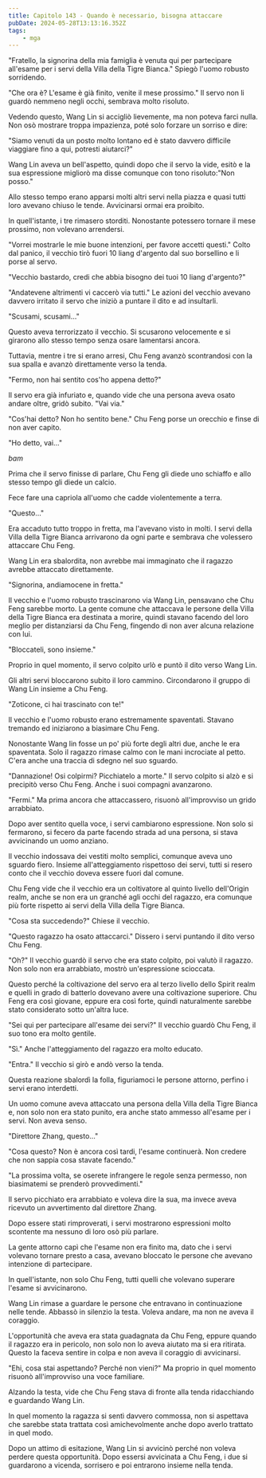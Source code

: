 ```yaml
---
title: Capitolo 143 - Quando è necessario, bisogna attaccare
pubDate: 2024-05-28T13:13:16.352Z
tags:
    - mga
---
```



"Fratello, la signorina della mia famiglia è venuta qui per partecipare all'esame per i servi della Villa della Tigre Bianca." Spiegò l'uomo robusto sorridendo.


"Che ora è? L'esame è già finito, venite il mese prossimo." Il servo non li guardò nemmeno negli occhi, sembrava molto risoluto.


Vedendo questo, Wang Lin si accigliò lievemente, ma non poteva farci nulla. Non osò mostrare troppa impazienza, poté solo forzare un sorriso e dire:


"Siamo venuti da un posto molto lontano ed è stato davvero difficile viaggiare fino a qui, potresti aiutarci?"


Wang Lin aveva un bell'aspetto, quindi dopo che il servo la vide, esitò e la sua espressione migliorò ma disse comunque con tono risoluto:"Non posso."


Allo stesso tempo erano apparsi molti altri servi nella piazza e quasi tutti loro avevano chiuso le tende. Avvicinarsi ormai era proibito.


In quell'istante, i tre rimasero storditi. Nonostante potessero tornare il mese prossimo, non volevano arrendersi.


"Vorrei mostrarle le mie buone intenzioni, per favore accetti questi." Colto dal panico, il vecchio tirò fuori 10 liang d'argento dal suo borsellino e li porse al servo.


"Vecchio bastardo, credi che abbia bisogno dei tuoi 10 liang d'argento?"


"Andatevene altrimenti vi caccerò via tutti." Le azioni del vecchio avevano davvero irritato il servo che iniziò a puntare il dito e ad insultarli.


"Scusami, scusami..."


Questo aveva terrorizzato il vecchio. Si scusarono velocemente e si girarono allo stesso tempo senza osare lamentarsi ancora.


Tuttavia, mentre i tre si erano arresi, Chu Feng avanzò scontrandosi con la sua spalla e avanzò direttamente verso la tenda.


"Fermo, non hai sentito cos'ho appena detto?"


Il servo era già infuriato e, quando vide che una persona aveva osato andare oltre, gridò subito. "Vai via."


"Cos'hai detto? Non ho sentito bene." Chu Feng porse un orecchio e finse di non aver capito.


"Ho detto, vai..."


*bam*


Prima che il servo finisse di parlare, Chu Feng gli diede uno schiaffo e allo stesso tempo gli diede un calcio.


Fece fare una capriola all'uomo che cadde violentemente a terra.


"Questo..."


Era accaduto tutto troppo in fretta, ma l'avevano visto in molti. I servi della Villa della Tigre Bianca arrivarono da ogni parte e sembrava che volessero attaccare Chu Feng.


Wang Lin era sbalordita, non avrebbe mai immaginato che il ragazzo avrebbe attaccato direttamente.


"Signorina, andiamocene in fretta."


Il vecchio e l'uomo robusto trascinarono via Wang Lin, pensavano che Chu Feng sarebbe morto. La gente comune che attaccava le persone della Villa della Tigre Bianca era destinata a morire, quindi stavano facendo del loro meglio per distanziarsi da Chu Feng, fingendo di non aver alcuna relazione con lui.


"Bloccateli, sono insieme."


Proprio in quel momento, il servo colpito urlò e puntò il dito verso Wang Lin.


Gli altri servi bloccarono subito il loro cammino. Circondarono il gruppo di Wang Lin insieme a Chu Feng.


"Zoticone, ci hai trascinato con te!"


Il vecchio e l'uomo robusto erano estremamente spaventati. Stavano tremando ed iniziarono a biasimare Chu Feng.


Nonostante Wang lin fosse un po' più forte degli altri due, anche le era spaventata. Solo il ragazzo rimase calmo con le mani incrociate al petto. C'era anche una traccia di sdegno nel suo sguardo.


"Dannazione! Osi colpirmi? Picchiatelo a morte." Il servo colpito si alzò e si precipitò verso Chu Feng. Anche i suoi compagni avanzarono.


"Fermi." Ma prima ancora che attaccassero, risuonò all'improvviso un grido arrabbiato.


Dopo aver sentito quella voce, i servi cambiarono espressione. Non solo si fermarono, si fecero da parte facendo strada ad una persona, si stava avvicinando un uomo anziano.


Il vecchio indossava dei vestiti molto semplici, comunque aveva uno sguardo fiero. Insieme all'atteggiamento rispettoso dei servi, tutti si resero conto che il vecchio doveva essere fuori dal comune.


Chu Feng vide che il vecchio era un coltivatore al quinto livello dell'Origin realm, anche se non era un granché agli occhi del ragazzo, era comunque più forte rispetto ai servi della Villa della Tigre Bianca.


"Cosa sta succedendo?" Chiese il vecchio.


"Questo ragazzo ha osato attaccarci." Dissero i servi puntando il dito verso Chu Feng.


"Oh?" Il vecchio guardò il servo che era stato colpito, poi valutò il ragazzo. Non solo non era arrabbiato, mostrò un'espressione scioccata.


Questo perché la coltivazione del servo era al terzo livello dello Spirit realm e quelli in grado di batterlo dovevano avere una coltivazione superiore. Chu Feng era così giovane, eppure era così forte, quindi naturalmente sarebbe stato considerato sotto un'altra luce.


"Sei qui per partecipare all'esame dei servi?" Il vecchio guardò Chu Feng, il suo tono era molto gentile.


"Sì." Anche l'atteggiamento del ragazzo era molto educato.


"Entra." Il vecchio si girò e andò verso la tenda.


Questa reazione sbalordì la folla, figuriamoci le persone attorno, perfino i servi erano interdetti.


Un uomo comune aveva attaccato una persona della Villa della Tigre Bianca e, non solo non era stato punito, era anche stato ammesso all'esame per i servi. Non aveva senso.


"Direttore Zhang, questo..."


"Cosa questo? Non è ancora così tardi, l'esame continuerà. Non credere che non sappia cosa stavate facendo."


"La prossima volta, se oserete infrangere le regole senza permesso, non biasimatemi se prenderò provvedimenti."


Il servo picchiato era arrabbiato e voleva dire la sua, ma invece aveva ricevuto un avvertimento dal direttore Zhang.


Dopo essere stati rimproverati, i servi mostrarono espressioni molto scontente ma nessuno di loro osò più parlare.


La gente attorno capì che l'esame non era finito ma, dato che i servi volevano tornare presto a casa, avevano bloccato le persone che avevano intenzione di partecipare.


In quell'istante, non solo Chu Feng, tutti quelli che volevano superare l'esame si avvicinarono.


Wang Lin rimase a guardare le persone che entravano in continuazione nelle tende. Abbassò in silenzio la testa. Voleva andare, ma non ne aveva il coraggio.


L'opportunità che aveva era stata guadagnata da Chu Feng, eppure quando il ragazzo era in pericolo, non solo non lo aveva aiutato ma si era ritirata. Questo la faceva sentire in colpa e non aveva il coraggio di avvicinarsi.


"Ehi, cosa stai aspettando? Perché non vieni?" Ma proprio in quel momento risuonò all'improvviso una voce familiare.


Alzando la testa, vide che Chu Feng stava di fronte alla tenda ridacchiando e guardando Wang Lin.


In quel momento la ragazza si sentì davvero commossa, non si aspettava che sarebbe stata trattata così amichevolmente anche dopo averlo trattato in quel modo.


Dopo un attimo di esitazione, Wang Lin si avvicinò perché non voleva perdere questa opportunità. Dopo essersi avvicinata a Chu Feng, i due si guardarono a vicenda, sorrisero e poi entrarono insieme nella tenda.






